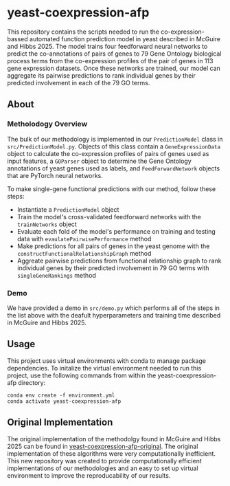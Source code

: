 # yeast-coexpression-afp
This repository contains the scripts needed to run the co-expression-bassed automated function prediction model in yeast described in McGuire and Hibbs 2025. The model trains four feedforward neural networks to predict the co-annotations of pairs of genes to 79 Gene Ontology biological process terms from the co-expression profiles of the pair of genes in 113 gene expression datasets. Once these networks are trained, our model can aggregate its pairwise predictions to rank individual genes by their predicted involvement in each of the 79 GO terms.

## About
### Metholodogy Overview
The bulk of our methodology is implemented in our `PredictionModel` class in `src/PredictionModel.py`. Objects of this class contain a `GeneExpressionData` object to calculate the co-expression profiles of pairs of genes used as input features, a `GOParser` object to determine the Gene Ontology annotations of yeast genes used as labels, and `FeedForwardNetwork` objects that are PyTorch neural networks.

To make single-gene functional predictions with our method, follow these steps:
- Instantiate a `PredictionModel` object
- Train the model's cross-validated feedforward networks with the `trainNetworks` object
- Evaluate each fold of the model's performance on training and testing data with `evaulatePairwisePerformance` method
- Make predictions for all pairs of genes in the yeast genome with the `constructFunctionalRelationshipGraph` method
- Aggreate pairwise predictions from functional relationship graph to rank individual genes by their predicted involvement in 79 GO terms with `singleGeneRankings` method
### Demo
We have provided a demo in `src/demo.py` which performs all of the steps in the list above with the deafult hyperparameters and training time described in McGuire and Hibbs 2025.

## Usage
This project uses virtual environments with conda to manage package dependencies. To initalize the virtual environment needed to run this project, use the following commands from within the yeast-coexpression-afp directory:
```
conda env create -f environment.yml
conda activate yeast-coexpression-afp
```

## Original Implementation
The original implementation of the methodolgy found in McGuire and Hibbs 2025 can be found in [yeast-coexpression-afp-original](https://github.com:cmcguir1/yeast-coexpression-afp-original). The original implementation of these algorithms were very computationally inefficient. This new repository was created to provide computationally efficient implementations of our methodologies and an easy to set up virtual environment to improve the reproducability of our results.
